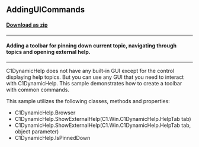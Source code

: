 ## AddingUICommands
#### [Download as zip](https://minhaskamal.github.io/DownGit/#/home?url=https://github.com/GrapeCity/ComponentOne-WinForms-Samples/tree/master/NetFramework\DynamicHelp\CS\AddingUICommands)
____
#### Adding a toolbar for pinning down current topic, navigating through topics and opening external help.
____
C1DynamicHelp does not have any built-in GUI except for the control displaying help topics. But you can use any GUI that you need to interact with C1DynamicHelp. This sample demonstrates how to create a toolbar with common commands. 

This sample utilizes the following classes, methods and properties:
- C1DynamicHelp.Browser
- C1DynamicHelp.ShowExternalHelp(C1.Win.C1DynamicHelp.HelpTab tab)
- C1DynamicHelp.ShowExternalHelp(C1.Win.C1DynamicHelp.HelpTab tab, object parameter)
- C1DynamicHelp.IsPinnedDown
